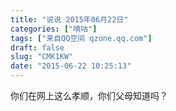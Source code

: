 ```yaml
---
title: "说说 2015年06月22日"
categories: ["嘀咕"]
tags: ["来自QQ空间 qzone.qq.com"]
draft: false
slug: "CMK1KW"
date: "2015-06-22 10:25:13"
---
```


你们在网上这么孝顺，你们父母知道吗？
